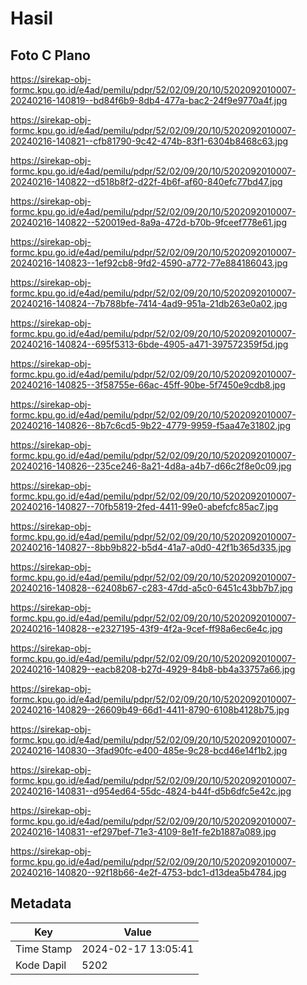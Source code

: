 # Hasil

## Foto C Plano

https://sirekap-obj-formc.kpu.go.id/e4ad/pemilu/pdpr/52/02/09/20/10/5202092010007-20240216-140819--bd84f6b9-8db4-477a-bac2-24f9e9770a4f.jpg

https://sirekap-obj-formc.kpu.go.id/e4ad/pemilu/pdpr/52/02/09/20/10/5202092010007-20240216-140821--cfb81790-9c42-474b-83f1-6304b8468c63.jpg

https://sirekap-obj-formc.kpu.go.id/e4ad/pemilu/pdpr/52/02/09/20/10/5202092010007-20240216-140822--d518b8f2-d22f-4b6f-af60-840efc77bd47.jpg

https://sirekap-obj-formc.kpu.go.id/e4ad/pemilu/pdpr/52/02/09/20/10/5202092010007-20240216-140822--520019ed-8a9a-472d-b70b-9fceef778e61.jpg

https://sirekap-obj-formc.kpu.go.id/e4ad/pemilu/pdpr/52/02/09/20/10/5202092010007-20240216-140823--1ef92cb8-9fd2-4590-a772-77e884186043.jpg

https://sirekap-obj-formc.kpu.go.id/e4ad/pemilu/pdpr/52/02/09/20/10/5202092010007-20240216-140824--7b788bfe-7414-4ad9-951a-21db263e0a02.jpg

https://sirekap-obj-formc.kpu.go.id/e4ad/pemilu/pdpr/52/02/09/20/10/5202092010007-20240216-140824--695f5313-6bde-4905-a471-397572359f5d.jpg

https://sirekap-obj-formc.kpu.go.id/e4ad/pemilu/pdpr/52/02/09/20/10/5202092010007-20240216-140825--3f58755e-66ac-45ff-90be-5f7450e9cdb8.jpg

https://sirekap-obj-formc.kpu.go.id/e4ad/pemilu/pdpr/52/02/09/20/10/5202092010007-20240216-140826--8b7c6cd5-9b22-4779-9959-f5aa47e31802.jpg

https://sirekap-obj-formc.kpu.go.id/e4ad/pemilu/pdpr/52/02/09/20/10/5202092010007-20240216-140826--235ce246-8a21-4d8a-a4b7-d66c2f8e0c09.jpg

https://sirekap-obj-formc.kpu.go.id/e4ad/pemilu/pdpr/52/02/09/20/10/5202092010007-20240216-140827--70fb5819-2fed-4411-99e0-abefcfc85ac7.jpg

https://sirekap-obj-formc.kpu.go.id/e4ad/pemilu/pdpr/52/02/09/20/10/5202092010007-20240216-140827--8bb9b822-b5d4-41a7-a0d0-42f1b365d335.jpg

https://sirekap-obj-formc.kpu.go.id/e4ad/pemilu/pdpr/52/02/09/20/10/5202092010007-20240216-140828--62408b67-c283-47dd-a5c0-6451c43bb7b7.jpg

https://sirekap-obj-formc.kpu.go.id/e4ad/pemilu/pdpr/52/02/09/20/10/5202092010007-20240216-140828--e2327195-43f9-4f2a-9cef-ff98a6ec6e4c.jpg

https://sirekap-obj-formc.kpu.go.id/e4ad/pemilu/pdpr/52/02/09/20/10/5202092010007-20240216-140829--eacb8208-b27d-4929-84b8-bb4a33757a66.jpg

https://sirekap-obj-formc.kpu.go.id/e4ad/pemilu/pdpr/52/02/09/20/10/5202092010007-20240216-140829--26609b49-66d1-4411-8790-6108b4128b75.jpg

https://sirekap-obj-formc.kpu.go.id/e4ad/pemilu/pdpr/52/02/09/20/10/5202092010007-20240216-140830--3fad90fc-e400-485e-9c28-bcd46e14f1b2.jpg

https://sirekap-obj-formc.kpu.go.id/e4ad/pemilu/pdpr/52/02/09/20/10/5202092010007-20240216-140831--d954ed64-55dc-4824-b44f-d5b6dfc5e42c.jpg

https://sirekap-obj-formc.kpu.go.id/e4ad/pemilu/pdpr/52/02/09/20/10/5202092010007-20240216-140831--ef297bef-71e3-4109-8e1f-fe2b1887a089.jpg

https://sirekap-obj-formc.kpu.go.id/e4ad/pemilu/pdpr/52/02/09/20/10/5202092010007-20240216-140820--92f18b66-4e2f-4753-bdc1-d13dea5b4784.jpg


## Metadata

| Key        | Value               |
| ---------- | ------------------- |
| Time Stamp | 2024-02-17 13:05:41 |
| Kode Dapil | 5202                |



